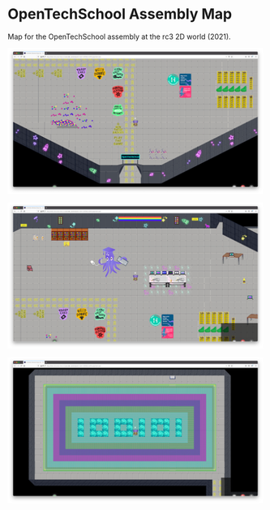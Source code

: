 # OpenTechSchool Assembly Map

Map for the OpenTechSchool assembly at the rc3 2D world (2021).

![Map screenshot](map-screenshot1.png "Map 1")

![Map screenshot](map-screenshot2.png "Map 2")

![Map screenshot](map-screenshot3.png "Map 3")
